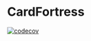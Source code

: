 # CardFortress

[![codecov](https://codecov.io/github/RobertiOS/CardFortress/branch/development/graph/badge.svg?token=Q0NMPMGYAY)](https://codecov.io/github/RobertiOS/CardFortress)
